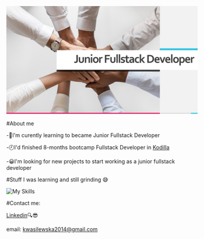 

![logo](https://github.com/KatWas/Kasia-cv/blob/main/asssets/Junior%20Fullstack%20Developer.jpg)

#About me

-🤞I'm curently learning to became Junior Fullstack Developer

-🕗I'd finished 8-months bootcamp Fullstack Developer in [Kodilla](https://www.kodilla.com)

-😀I'm looking for new projects to start working as a junior fullstack developer 

#Stuff I was learning and still grinding 😅

![My Skills](https://skillicons.dev/icons?i=git,github,typescript,react,nextjs,jest,css,npm,nodejs)

#Contact me:

[Linkedin](https://www.linkedin.com/in/katarzyna-wasilewska-703b78103/)🔍😎

email: kwasilewska2014@gmail.com



